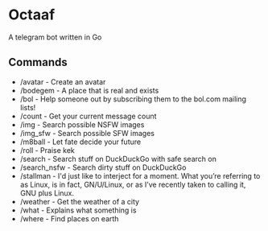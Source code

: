 # Octaaf

A telegram bot written in Go

## Commands

* /avatar - Create an avatar
* /bodegem - A place that is real and exists
* /bol - Help someone out by subscribing them to the bol.com mailing lists!
* /count - Get your current message count
* /img - Search possible NSFW images
* /img_sfw - Search possible SFW images
* /m8ball - Let fate decide your future
* /roll - Praise kek
* /search - Search stuff on DuckDuckGo with safe search on
* /search_nsfw - Search dirty stuff on DuckDuckGo
* /stallman - I'd just like to interject for a moment. What you’re referring to as Linux, is in fact, GN/U/Linux, or as I’ve recently taken to calling it, GNU plus Linux.
* /weather - Get the weather of a city
* /what - Explains what something is
* /where - Find places on earth